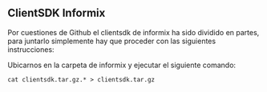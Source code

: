 ## ClientSDK Informix
Por cuestiones de Github el clientsdk de informix ha sido dividido en partes, para juntarlo simplemente hay que proceder con las siguientes instrucciones:

Ubicarnos en la carpeta de informix y ejecutar el siguiente comando:

`cat clientsdk.tar.gz.* > clientsdk.tar.gz`
